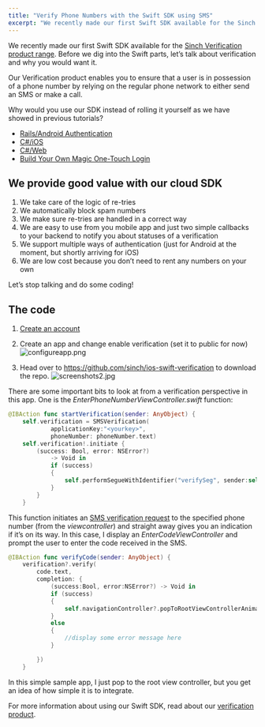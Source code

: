```yaml
---
title: "Verify Phone Numbers with the Swift SDK using SMS"
excerpt: "We recently made our first Swift SDK available for the Sinch Verification product range. Before we dig into the Swift parts, let’s talk about verification and why you would want it."
---
```

We recently made our first Swift SDK available for the [Sinch Verification product range](https://www.sinch.com/products/verification/). Before we dig into the Swift parts, let’s talk about verification and why you would want it.

Our Verification product enables you to ensure that a user is in possession of a phone number by relying on the regular phone network to either send an SMS or make a call.

Why would you use our SDK instead of rolling it yourself as we have showed in previous tutorials?

 - [Rails/Android Authentication](doc:verify-phone-numbers-with-the-swift-sdk-using-sms)
 - [C#/iOS](doc:building-a-c-authentication-system-with-net-part-1)
 - [C#/Web](doc:number-verification-aspnet-identity-and-two-factor-authentication-part-3)
 - [Build Your Own Magic One-Touch Login](doc:verify-phone-numbers-with-the-swift-sdk-using-sms)

## We provide good value with our cloud SDK

 1. We take care of the logic of re-tries
 1. We automatically block spam numbers
 1. We make sure re-tries are handled in a correct way
 1. We are easy to use from you mobile app and just two simple callbacks to your backend to notify you about statuses of a verification
 1. We support multiple ways of authentication (just for Android at the moment, but shortly arriving for iOS)
 1. We are low cost because you don’t need to rent any numbers on your own

Let’s stop talking and do some coding\!

## The code

 1. [Create an account](https://portal.sinch.com/#/signup)
 1. Create an app and change enable verification (set it to public for now)
    ![configureapp.png](https://files.readme.io/700bb7b-configureapp.png)

 1. Head over to <https://github.com/sinch/ios-swift-verification> to download the repo.
    ![screenshots2.jpg](https://files.readme.io/4729ddb-screenshots2.jpg)

There are some important bits to look at from a verification perspective in this app. One is the *EnterPhoneNumberViewController.swift* function:

```swift
@IBAction func startVerification(sender: AnyObject) {
    self.verification = SMSVerification(
            applicationKey:"<yourkey>",
            phoneNumber: phoneNumber.text)
    self.verification!.initiate {
        (success: Bool, error: NSError?)
            -> Void in
            if (success)
            {
                self.performSegueWithIdentifier("verifySeg", sender:self)
            }
        }
    }
```

This function initiates an [SMS verification request](https://www.sinch.com/products/verification/sms/) to the specified phone number (from the *viewcontroller*) and straight away gives you an indication if it’s on its way. In this case, I display an *EnterCodeViewController* and prompt the user to enter the code received in the SMS.

```swift
@IBAction func verifyCode(sender: AnyObject) {
    verification?.verify(
        code.text,
        completion: {
            (success:Bool, error:NSError?) -> Void in
            if (success)
            {
                self.navigationController?.popToRootViewControllerAnimated(true)
            }
            else
            {
                //display some error message here
            }

        })
    }
```

In this simple sample app, I just pop to the root view controller, but you get an idea of how simple it is to integrate.

For more information about using our Swift SDK, read about our [verification product](doc:verification-for-ios).